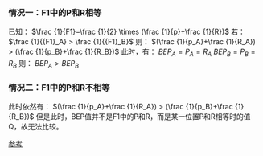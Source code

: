 ### 情况一：F1中的P和R相等

已知：
$\frac {1}{F1}=\frac {1}{2} \times (\frac {1}{p}+\frac {1}{R})$
若：
$\frac {1}{{F1}_A} > \frac {1}{{F1}_B}$
则：
$(\frac {1}{p_A}+\frac {1}{R_A}) > (\frac {1}{p_B}+\frac {1}{R_B})$
此时，有：
${BEP}_A = P_A = R_A$
${BEP}_B = P_B = R_B$
则：
${BEP}_A > {BEP}_B$

### 情况二：F1中的P和R不相等

此时依然有：
$(\frac {1}{p_A}+\frac {1}{R_A}) > (\frac {1}{p_B}+\frac {1}{R_B})$
但是此时，BEP值并不是F1中的P和R，而是某一位置P和R相等时的值Q，故无法比较。

[参考](https://www.cnblogs.com/rogz/p/16244223.html)